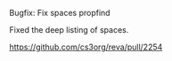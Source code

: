Bugfix: Fix spaces propfind

Fixed the deep listing of spaces.

https://github.com/cs3org/reva/pull/2254
